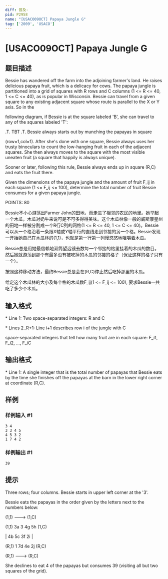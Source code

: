 ```yaml
---
diff: 普及-
pid: P2958
name: "[USACO09OCT] Papaya Jungle G"
tag: ['2009', 'USACO']
---
```

# [USACO09OCT] Papaya Jungle G
## 题目描述

Bessie has wandered off the farm into the adjoining farmer's land. He raises delicious papaya fruit, which is a delicacy for cows. The papaya jungle is partitioned into a grid of squares with R rows and C columns (1 <= R <= 40, 1 <= C <= 40), as is popular in Wisconsin. Bessie can travel from a given square to any existing adjacent square whose route is parallel to the X or Y axis.  So in the

following diagram, if Bessie is at the square labeled 'B', she can travel to any of the squares labeled 'T':

.T.
TBT
.T.
Bessie always starts out by munching the papayas in square

(row=1,col=1).  After she's done with one square, Bessie always uses her trusty binoculars to count the low-hanging fruit in each of the adjacent squares. She then always moves to the square with the most visible uneaten fruit (a square that happily is always unique).

Sooner or later, following this rule, Bessie always ends up in square (R,C) and eats the fruit there.

Given the dimensions of the papaya jungle and the amount of fruit F\_ij in each square (1 <= F\_ij <= 100), determine the total number of fruit Bessie consumes for a given papaya jungle.

POINTS: 80

Bessie不小心游荡出Farmer John的田地，而走进了相邻的农民的地里。她举起一个木瓜，木瓜对奶牛来说可是不可多得得美味。这个木瓜林像一般的威斯康星州的田地一样被分割成一个R行C列的网格(1 <= R <= 40, 1 <= C <= 40)。Bessie可以从一个格沿着一条跟X轴或Y轴平行的直线走到邻接的另一个格。Bessie发现一开始她自己在木瓜林的(1,1)，也就是第一行第一列慢悠悠地咀嚼着木瓜。

Bessie总是用她最信赖地双筒望远镜去数每一个邻接的格里挂着的木瓜的数目。然后她就游荡到那个有最多没有被吃掉的木瓜的邻接的格子（保证这样的格子只有一个）。

按照这种移动方法，最终Bessie总是会在(R,C)停止然后吃掉那里的木瓜。

给定这个木瓜林的大小及每个格的木瓜数F\_ij(1 <= F\_ij <= 100), 要求Bessie一共吃了多少个木瓜。

## 输入格式

\* Line 1: Two space-separated integers: R and C

\* Lines 2..R+1: Line i+1 describes row i of the jungle with C

space-separated integers that tell how many fruit are in each square: F\_i1, F\_i2, ..., F\_iC

## 输出格式

\* Line 1: A single integer that is the total number of papayas that Bessie eats by the time she finishes off the papayas at the barn in the lower right corner at coordinate (R,C).

## 样例

### 样例输入 #1
```
3 4 
3 3 4 5 
4 5 3 2 
1 7 4 2 

```
### 样例输出 #1
```
39 

```
## 提示

Three rows; four columns. Bessie starts in upper left corner at the '3'.


Bessie eats the papayas in the order given by the letters next to the numbers below:

(1,1) ---> (1,C) 

(1,1) 3a  3   4g  5h  (1,C) 

|   4b  5c  3f  2i    |

(R,1) 1   7d  4e  2j  (R,C) 

(R,1) ---> (R,C) 

She declines to eat 4 of the papayas but consumes 39 (visiting all but two squares of the grid). 


